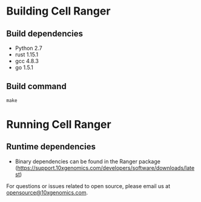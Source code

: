 # Building Cell Ranger
## Build dependencies
- Python 2.7
- rust 1.15.1
- gcc 4.8.3
- go 1.5.1

## Build command
`make`

# Running Cell Ranger
## Runtime dependencies
- Binary dependencies can be found in the Ranger package (https://support.10xgenomics.com/developers/software/downloads/latest)

For questions or issues related to open source, please email us at opensource@10xgenomics.com.
